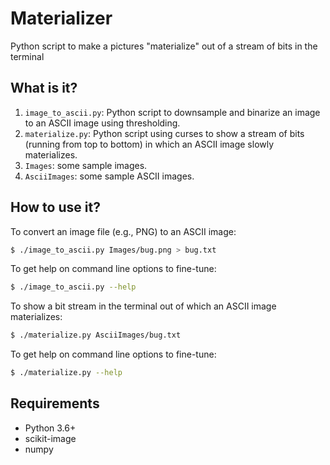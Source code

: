 # Materializer
Python script to make a pictures "materialize" out of a stream of bits in the terminal

## What is it?
1. `image_to_ascii.py`: Python script to downsample and binarize an image
    to an ASCII image using thresholding.
1. `materialize.py`: Python script using curses to show a stream of bits
    (running from top to bottom) in which an ASCII image slowly
    materializes.
1. `Images`: some sample images.
1. `AsciiImages`: some sample ASCII images.

## How to use it?
To convert an image file (e.g., PNG) to an ASCII image:
```bash
$ ./image_to_ascii.py Images/bug.png > bug.txt
```
To get help on command line options to fine-tune:
```bash
$ ./image_to_ascii.py --help
```

To show a bit stream in the terminal out of which an ASCII image
materializes:
```bash
$ ./materialize.py AsciiImages/bug.txt
```
To get help on command line options to fine-tune:
```bash
$ ./materialize.py --help
```

## Requirements

  * Python 3.6+
  * scikit-image
  * numpy
